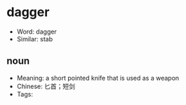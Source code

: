 # dagger

- Word: dagger
- Similar: stab

## noun

- Meaning: a short pointed knife that is used as a weapon
- Chinese: 匕首；短剑
- Tags: 

